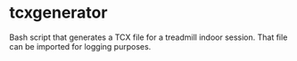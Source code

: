tcxgenerator
============

Bash script that generates a TCX file for a treadmill indoor session. That file can be imported for logging purposes. 

